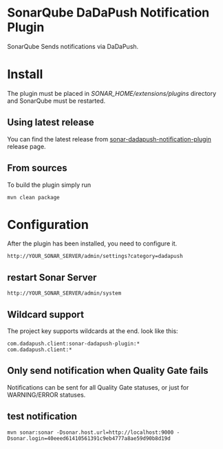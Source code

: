 # SonarQube DaDaPush Notification Plugin

SonarQube Sends notifications via DaDaPush.


# Install
The plugin must be placed in *SONAR_HOME/extensions/plugins* directory and SonarQube must be restarted.


## Using latest release
You can find the latest release from [sonar-dadapush-notification-plugin](https://github.com/dadapush/sonar-dadapush-notification-plugin/releases/) release page.


## From sources
To build the plugin simply run
```
mvn clean package
```


# Configuration
After the plugin has been installed, you need to configure it.
```
http://YOUR_SONAR_SERVER/admin/settings?category=dadapush
```

## restart Sonar Server
```
http://YOUR_SONAR_SERVER/admin/system
```

## Wildcard support
The project key supports wildcards at the end.
look like this:
```
com.dadapush.client:sonar-dadapush-plugin:*
com.dadapush.client:*
```

## Only send notification when Quality Gate fails
Notifications can be sent for all Quality Gate statuses, or just for WARNING/ERROR statuses.

## test notification
```
mvn sonar:sonar -Dsonar.host.url=http://localhost:9000 -Dsonar.login=40eeed61410561391c9eb4777a8ae59d90b8d19d
```
